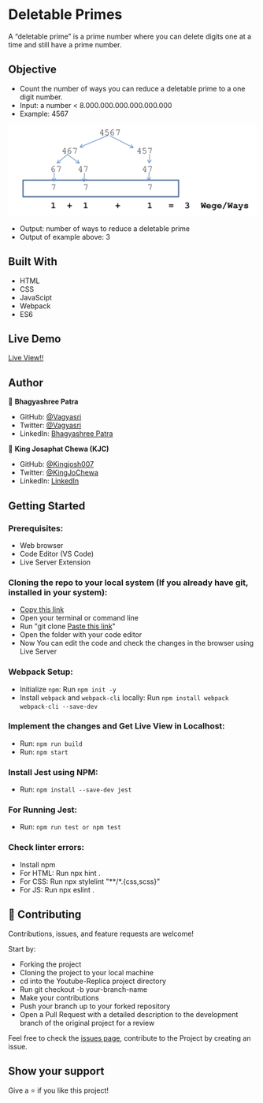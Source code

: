 # Deletable Primes
A “deletable prime” is a prime number where you can delete digits one at a time and still have a prime number.

## Objective
- Count the number of ways you can reduce a deletable prime to a one digit number.
- Input: a number < 8.000.000.000.000.000.000
- Example: 4567

![Prime](1.png)
- Output: number of ways to reduce a deletable prime
- Output of example above: 3

## Built With

- HTML
- CSS
- JavaScipt
- Webpack
- ES6

## Live Demo

[Live View!!](https://vagyasri.github.io/Deletable-Primes/dist/)

## Author

👤 **Bhagyashree Patra**

- GitHub: [@Vagyasri](https://github.com/Vagyasri)
- Twitter: [@Vagyasri](https://twitter.com/Vagyasri)
- LinkedIn: [Bhagyashree Patra](https://www.linkedin.com/in/bhagyashree-patra-029bb059/)
  
👤 **King Josaphat Chewa (KJC)**

- GitHub: [@Kingjosh007](https://github.com/Kingjosh007)
- Twitter: [@KingJoChewa](https://twitter.com/KingJoChewa)
- LinkedIn: [LinkedIn](https://www.linkedin.com/in/king-josaphat-chewa-aa154011b/)

## Getting Started

### Prerequisites:

- Web browser
- Code Editor (VS Code)
- Live Server Extension

### Cloning the repo to your local system (If you already have git, installed in your system):

- [Copy this link](https://github.com/Deletable-Primes/Kanban.git)
- Open your terminal or command line
- Run "git clone [Paste this link](https://github.com/Deletable-Primes/Kanban.git)"
- Open the folder with your code editor
- Now You can edit the code and check the changes in the browser using Live Server

### Webpack Setup:

- Initialize `npm`: Run `npm init -y`
- Install `webpack` and  `webpack-cli` locally: Run `npm install webpack webpack-cli --save-dev`

### Implement the changes and Get Live View in Localhost:

- Run: `npm run build`
- Run: `npm start`

### Install Jest using NPM:
- Run: `npm install --save-dev jest`

### For Running Jest:
- Run: `npm run test or npm test`

### Check linter errors:

- Install npm
- For HTML: Run npx hint .
- For CSS: Run npx stylelint "**/*.{css,scss}"
- For JS: Run npx eslint .

## 🤝 Contributing

Contributions, issues, and feature requests are welcome!

Start by:

- Forking the project
- Cloning the project to your local machine
- cd into the Youtube-Replica project directory
- Run git checkout -b your-branch-name
- Make your contributions
- Push your branch up to your forked repository
- Open a Pull Request with a detailed description to the development branch of the original project for a review

Feel free to check the [issues page](https://github.com/Deletable-Primes/Kanban/issues), contribute to the Project by creating an issue.


## Show your support
Give a ⭐️ if you like this project!
